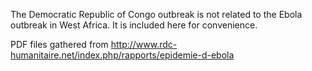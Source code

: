 The Democratic Republic of Congo outbreak is not related to the Ebola outbreak in West Africa. It is included here for convenience.

PDF files gathered from http://www.rdc-humanitaire.net/index.php/rapports/epidemie-d-ebola
